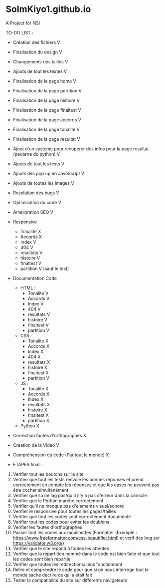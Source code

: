 # SoImKiyo1.github.io

A Project for NSI 

TO-DO LIST :
- Création des fichiers V
- Finalisation du design V
- Changements des tailles V
- Ajouts de tout les textes V
- Finalisation de la page home V
- Finalisation de la page partition V
- Finalisation de la page histoire V
- Finalisation de la page finaltest V
- Finalisation de la page accords V
- Finalisation de la page tonalite V
- Finalisation de la page resultat V
- Ajout d'un systeme pour recuperer des infos pour la page resultat (peutetre du python) V
- Ajouts de tout les tests V
- Ajouts des pop up en JavaScript V
- Ajouts de toutes les images V
- Resolution des bugs V
- Optimisation du code V
- Amelioration SEO V

- Responsive
    - Tonalite X
    - Accords X
    - Index V
    - 404 V
    - resultats V
    - histoire V
    - finaltest V
    - partition V (sauf le test)

- Documentation Code
    - HTML :
        - Tonalite V
        - Accords V
        - Index V
        - 404 V
        - resultats V
        - histoire V
        - finaltest V
         - partition V
    - CSS :
        - Tonalite X
        - Accords X
        - Index X
        - 404 X
        - resultats X
        - histoire X 
        - finaltest X
        - partition V
    - JS : 
        - Tonalite X
        - Accords X
        - Index X
        - resultats X
        - histoire X
        - finaltest X
        - partition X 
    - Python X

- Correction fautes d'orthographes X
- Creation de la Video V 
- Compréhension du code (Par tout le monde) X

- ETAPES final :
 1. Verifier tout les boutons sur le site
 2. Verifier que tout les tests renvoie les bonnes réponses et prend correctement en compte les réponses et que les cases ne peuvent pas être cocher simultanément
 3. Verifier que sa ne lag pas/qu'il n'y a pas d'erreur dans la console
 4. Verifier que le Python marche correctement 
 5. Verifier qu'il ne manque pas d'elements visuel/sonore
 6. Verifier le responsive pour toutes les pages/tailles
 7. Verifier que tout les codes sont correctement documenté
 8. Verifier tout les codes pour eviter les doublons
 9. Verifier les fautes d'orthographes
 10. Passer tout les codes aux moulinettes (Formatter (Exemple : https://www.freeformatter.com/css-beautifier.html) et verif des bug sur https://validator.w3.org/)
 11. Verifier que le site repond à toutes les attentes
 12. Verifier que la répartition nommé dans le code est bien faite et que tout les codes sont bien répartie
 13. Verifier que toutes les redirections/liens fonctionnent
 14. Relire et comprendre le code pour que si on nous interroge tout le monde sache decrire ce qui a etait fait
 15. Tester la compatibilité du site sur différents navigateurs
